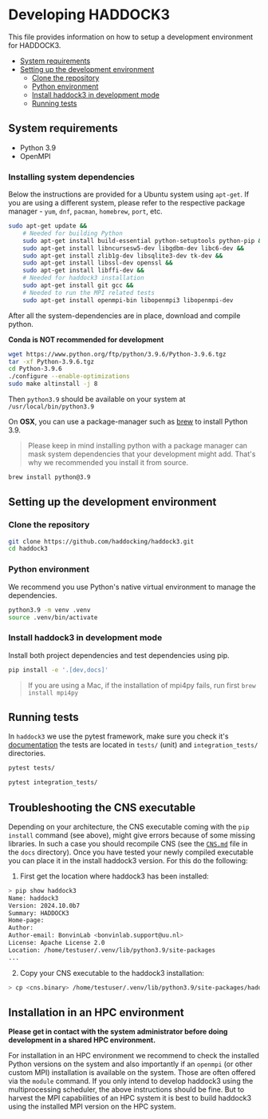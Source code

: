 # Developing HADDOCK3

This file provides information on how to setup a development environment for HADDOCK3.

- [System requirements](#system-requirements)
- [Setting up the development environment](#setting-up-the-development-environment)
  - [Clone the repository](#clone-the-repository)
  - [Python environment](#python-environment)
  - [Install haddock3 in development mode](#install-haddock3-in-development-mode)
  - [Running tests](#running-tests)

## System requirements

- Python 3.9
- OpenMPI

### Installing system dependencies

Below the instructions are provided for a Ubuntu system using `apt-get`. If you are using a different system, please refer to the respective package manager - `yum`, `dnf`, `pacman`, `homebrew`, `port`, etc.

```bash
sudo apt-get update &&
    # Needed for building Python
    sudo apt-get install build-essential python-setuptools python-pip &&
    sudo apt-get install libncursesw5-dev libgdbm-dev libc6-dev &&
    sudo apt-get install zlib1g-dev libsqlite3-dev tk-dev &&
    sudo apt-get install libssl-dev openssl &&
    sudo apt-get install libffi-dev &&
    # Needed for haddock3 installation
    sudo apt-get install git gcc &&
    # Needed to run the MPI related tests
    sudo apt-get install openmpi-bin libopenmpi3 libopenmpi-dev
```

After all the system-dependencies are in place, download and compile python.

**Conda is NOT recommended for development**

```bash
wget https://www.python.org/ftp/python/3.9.6/Python-3.9.6.tgz
tar -xf Python-3.9.6.tgz
cd Python-3.9.6
./configure --enable-optimizations
sudo make altinstall -j 8
```

Then `python3.9` should be available on your system at `/usr/local/bin/python3.9`

On **OSX**, you can use a package-manager such as [brew](https://brew.sh) to install Python 3.9.

> Please keep in mind installing python with a package manager can mask system dependencies that your development might add. That's why we recommended you install it from source.

```bash
brew install python@3.9
```

## Setting up the development environment

### Clone the repository

```bash
git clone https://github.com/haddocking/haddock3.git
cd haddock3
```

### Python environment

We recommend you use Python's native virtual environment to manage the dependencies.

```bash
python3.9 -m venv .venv
source .venv/bin/activate
```

### Install haddock3 in development mode

Install both project dependencies and test dependencies using pip.

```bash
pip install -e '.[dev,docs]'
```

> If you are using a Mac, if the installation of mpi4py fails, run first `brew install mpi4py`

## Running tests

In `haddock3` we use the pytest framework, make sure you check it's [documentation](https://docs.pytest.org/en/6.2.x/contents.html) the tests are located in `tests/` (unit) and `integration_tests/` directories.

```bash
pytest tests/
```

```bash
pytest integration_tests/
```

## Troubleshooting the CNS executable

Depending on your architecture, the CNS executable coming with the `pip install` command (see above), might give errors because of some missing libraries.
In such a case you should recompile CNS (see the [`CNS.md`](docs/CNS.md) file in the `docs` directory). Once you have tested your newly compiled executable you can place it in the install haddock3 version. For this do the following:

1) First get the location where haddock3 has been installed:

```bash
> pip show haddock3
Name: haddock3
Version: 2024.10.0b7
Summary: HADDOCK3
Home-page: 
Author: 
Author-email: BonvinLab <bonvinlab.support@uu.nl>
License: Apache License 2.0
Location: /home/testuser/.venv/lib/python3.9/site-packages
...
```

2) Copy your CNS executable to the haddock3 installation:

```bash
> cp <cns.binary> /home/testuser/.venv/lib/python3.9/site-packages/haddock/bin/cns
```

## Installation in an HPC environment

**Please get in contact with the system administrator before doing development in a shared HPC environment.**

For installation in an HPC environment we recommend to check the installed Python versions on the system and also importantly if an `openmpi` (or other custom MPI) installation is available on the system.
Those are often offered via the `module` command.
If you only intend to develop haddock3 using the multiprocessing scheduler, the above instructions should be fine. But to harvest the MPI capabilities of an HPC system it is best to build haddock3 using the installed MPI version on the HPC system.
